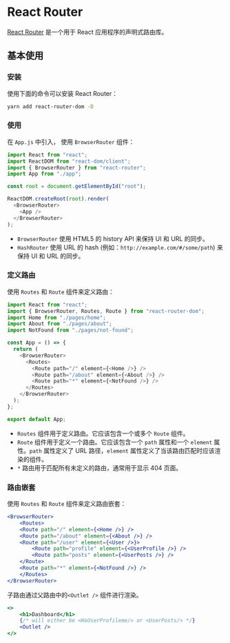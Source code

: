 # React Router

[React Router](https://reactrouter.com) 是一个用于 React 应用程序的声明式路由库。

## 基本使用

### 安装

使用下面的命令可以安装 React Router：

```bash
yarn add react-router-dom -D
```

### 使用

在 `App.js` 中引入， 使用 `BrowserRouter` 组件：

```js
import React from "react";
import ReactDOM from "react-dom/client";
import { BrowserRouter } from "react-router";
import App from "./app";

const root = document.getElementById("root");

ReactDOM.createRoot(root).render(
  <BrowserRouter>
    <App />
  </BrowserRouter>
);
```

- `BrowserRouter` 使用 HTML5 的 history API 来保持 UI 和 URL 的同步。
- `HashRouter` 使用 URL 的 hash (例如：`http://example.com/#/some/path`) 来保持 UI 和 URL 的同步。

### 定义路由

使用 `Routes` 和 `Route` 组件来定义路由：

```js
import React from "react";
import { BrowserRouter, Routes, Route } from "react-router-dom";
import Home from "./pages/home";
import About from "./pages/about";
import NotFound from "./pages/not-found";

const App = () => {
  return (
    <BrowserRouter>
      <Routes>
        <Route path="/" element={<Home />} />
        <Route path="/about" element={<About />} />
        <Route path="*" element={<NotFound />} />
      </Routes>
    </BrowserRouter>
  );
};

export default App;
```

- `Routes` 组件用于定义路由。它应该包含一个或多个 `Route` 组件。
- `Route` 组件用于定义一个路由。它应该包含一个 `path` 属性和一个 `element` 属性。`path` 属性定义了 URL 路径，`element` 属性定义了当该路由匹配时应该渲染的组件。
- `*` 路由用于匹配所有未定义的路由，通常用于显示 404 页面。

### 路由嵌套

使用 `Routes` 和 `Route` 组件来定义路由嵌套：

```jsx
<BrowserRouter>
    <Routes>
    <Route path="/" element={<Home />} />
    <Route path="/about" element={<About />} />
    <Route path="/user" element={<User />}>
        <Route path="profile" element={<UserProfile />} />
        <Route path="posts" element={<UserPosts />} />
    </Route>
    <Route path="*" element={<NotFound />} />
    </Routes>
</BrowserRouter>
```

子路由通过父路由中的`<Outlet />` 组件进行渲染。

```jsx
<>
    <h1>Dashboard</h1>
    {/* will either be <HoUserProfileme/> or <UserPosts/> */}
    <Outlet />
</>
```